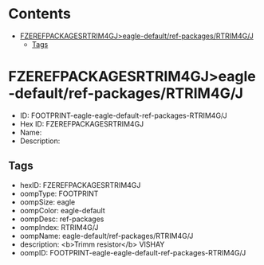 



Contents
========

* [FZEREFPACKAGESRTRIM4GJ>eagle-default/ref-packages/RTRIM4G/J](#fzerefpackagesrtrim4gjeagle-defaultref-packagesrtrim4gj)
	* [Tags](#tags)

# FZEREFPACKAGESRTRIM4GJ>eagle-default/ref-packages/RTRIM4G/J

- ID: FOOTPRINT-eagle-eagle-default-ref-packages-RTRIM4G/J
- Hex ID: FZEREFPACKAGESRTRIM4GJ
- Name: 
- Description: 

## Tags

- hexID: FZEREFPACKAGESRTRIM4GJ
- oompType: FOOTPRINT
- oompSize: eagle
- oompColor: eagle-default
- oompDesc: ref-packages
- oompIndex: RTRIM4G/J
- oompName: eagle-default/ref-packages/RTRIM4G/J
- description: &lt;b&gt;Trimm resistor&lt;/b&gt; VISHAY
- oompID: FOOTPRINT-eagle-eagle-default-ref-packages-RTRIM4G/J
